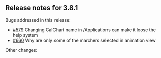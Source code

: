 ## Release notes for 3.8.1

Bugs addressed in this release:

* [#579](../../issues/579) Changing CalChart name in /Applications can make it loose the help system
* [#660](../../issues/660) Why are only some of the marchers selected in animation view

Other changes:



